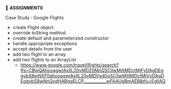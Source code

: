 :beginner: _**ASSIGNMENTS**_

Case Study : Google Flights

- create Flight object
- override toString method
- create default and parameterized constructor
- handle appropriate exceptions
- accept details from the user
- add two flight to an array
- add two flights to an ArrayList
  - https://www.google.com/travel/flights/search?tfs=CBwQAhooagwIAxIIL20vMDZ0MnQSCjIwMjItMDctMjFyDAgDEggvbS8wNXF0ahooagwIAxIIL20vMDVxdGoSCjIwMjItMDctMjVyDAgDEggvbS8wNnQydHABggELCP___________wFAAUgBmAEB&tfu=EgIIAQ


